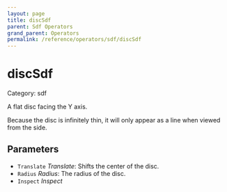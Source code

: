 ```yaml
---
layout: page
title: discSdf
parent: Sdf Operators
grand_parent: Operators
permalink: /reference/operators/sdf/discSdf
---
```


# discSdf

Category: sdf



A flat disc facing the Y axis.

Because the disc is infinitely thin, it will only appear as a line when viewed from the side.

## Parameters

* `Translate` *Translate*: Shifts the center of the disc.
* `Radius` *Radius*: The radius of the disc.
* `Inspect` *Inspect*